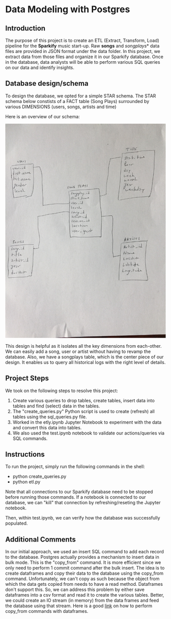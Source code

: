 # Data Modeling with Postgres

## Introduction

The purpose of this project is to create an ETL (Extract, Transform, Load) pipeline for the **Sparkify** music start-up. Raw **songs** and *songplays** data files are provided in JSON format under the data folder. In this project, we extract data from those files and organize it in our Sparkify database.
Once in the database, data analysts will be able to perform various SQL queries on our data and identify insights.

## Database design/schema

To design the database, we opted for a simple STAR schema. The STAR schema below constists of a FACT table (Song Plays) surrounded by various DIMENSIONS (users, songs, artists and time)

Here is an overview of our schema:

 ![Database design](/DBdesign.JPG)

This design is helpful as it isolates all the key dimensions from each-other. We can easily add a song, user or artist without having to revamp the database. Also, we have a songplays table, which is the center piece of our design. It enables us to query all historical logs with the right level of details.

## Project Steps

We took on the following steps to resolve this project:

1. Create various queries to drop tables, create tables, insert data into tables and find (select) data in the tables.
2. The "create_queries.py" Python script is used to create (refresh) all tables using the sql_queries.py file.
3. Worked in the etly.ipynb Jupyter Notebook to experiment with the data and convert this data into tables.
4. We also used the test.ipynb notebook to validate our actions/queries via SQL commands.

## Instructions

To run the project, simply run the following commands in the shell:
- python create_queries.py
- python etl.py

Note that all connections to our Sparkify database need to be stopped before running those commands. If a notebook is connected to our database, we can "kill" that connection by refreshing/reseting the Jupyter notebook.

Then, within test.ipynb, we can verify how the database was successfully populated.

## Additional Comments

In our initial approach, we used an insert SQL command to add each record to the database. Postgres actually provides a mechanism to insert data in bulk mode. This is the "copy_from" command. It is more efficient since we only need to perform 1 commit command after the bulk insert. The idea is to create dataframes and copy their data to the database using the copy_from command. Unfortunately, we can't copy as such because the object from which the data gets copied from needs to have a read method. Dataframes don't support this. So, we can address this problem by either save dataframes into a csv format and read it to create the various tables. Better, we could create an IO stream (in memory) from the data frames and feed the database using that stream. Here is a good [link](https://naysan.ca/2020/06/21/pandas-to-postgresql-using-psycopg2-copy_from/) on how to perform copy_from commands with dataframes.
